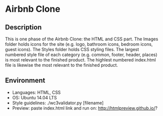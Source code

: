 # Airbnb Clone
## Description
This is one phase of the Airbnb Clone: the HTML and CSS part. The Images folder holds icons for the site (e.g. logo, bathroom icons, bedroom icons, guest icons). The Styles folder holds CSS styling files. The largest numbered style file of each category (e.g. common, footer, header, places) is most relevant to the finished product. The highlest numbered index.html file is likewise the most relevant to the finished product.

## Environment
+ Languages: HTML, CSS
+ OS: Ubuntu 14.04 LTS
+ Style guidelines: ./wc3validator.py [filename]
+ Preview: paste index.html link and run on: http://htmlpreview.github.io/?
